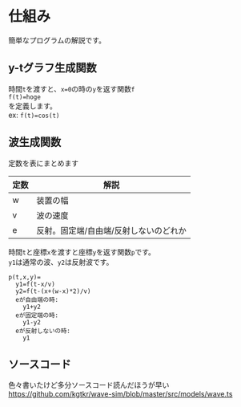 # 仕組み
簡単なプログラムの解説です。  

## y-tグラフ生成関数
時間`t`を渡すと、`x=0`の時の`y`を返す関数`f`   
`f(t)=hoge`  
を定義します。  
ex: `f(t)=cos(t)`  

## 波生成関数
定数を表にまとめます  

|定数|解説|
|-|-|
|w|装置の幅|
|v|波の速度|
|e|反射。固定端/自由端/反射しないのどれか|

時間`t`と座標`x`を渡すと座標`y`を返す関数`p`です。  
`y1`は通常の波、`y2`は反射波です。  

```
p(t,x,y)=
  y1=f(t-x/v)
  y2=f(t-(x+(w-x)*2)/v)
  eが自由端の時:
    y1+y2
  eが固定端の時:
    y1-y2
  eが反射しないの時:
    y1
```

## ソースコード
色々書いたけど多分ソースコード読んだほうが早い  
https://github.com/kgtkr/wave-sim/blob/master/src/models/wave.ts
